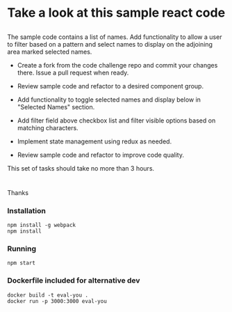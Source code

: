 # Take a look at this sample react code
##
The sample code contains a list of names. Add functionality to allow a user to
filter based on a pattern and select names to display on the adjoining area marked selected names.

- Create a fork from the code challenge repo and commit your changes there. Issue a pull request when ready.

- Review sample code and refactor to a desired component group.

- Add functionality to toggle selected names and display below in "Selected Names" section.

- Add filter field above checkbox list and filter visible options based on matching characters.

- Implement state management using redux as needed.

- Review sample code and refactor to improve code quality.


This set of tasks should take no more than 3 hours.

#
Thanks

### Installation
    npm install -g webpack
    npm install

### Running
    npm start

### Dockerfile included for alternative dev
    docker build -t eval-you .
    docker run -p 3000:3000 eval-you
